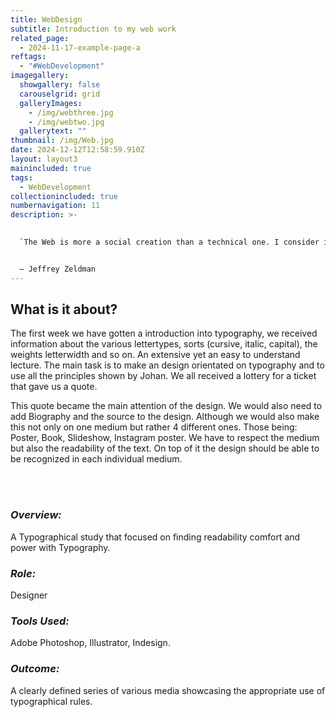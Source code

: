 ```yaml
---
title: WebDesign
subtitle: Introduction to my web work
related_page:
  - 2024-11-17-example-page-a
reftags:
  - "#WebDevelopment"
imagegallery:
  showgallery: false
  carouselgrid: grid
  galleryImages:
    - /img/webthree.jpg
    - /img/webtwo.jpg
  gallerytext: ""
thumbnail: /img/Web.jpg
date: 2024-12-12T12:58:59.910Z
layout: layout3
mainincluded: true
tags:
  - WebDevelopment
collectionincluded: true
numbernavigation: 11
description: >-
  

  `The Web is more a social creation than a technical one. I consider it to be a human achievement as much as a technological one `


  — Jeffrey Zeldman
---
```

## What is it about?

<div class="long-text-container">

The first week we have gotten a introduction into typography, we received information about the various lettertypes, sorts (cursive, italic, capital), the weights letterwidth and so on. An extensive yet an easy to understand lecture. The main task is to make an design orientated on typography and to use all the principles shown by Johan. We all received a lottery for a ticket that gave us a quote. 

This quote became the main attention of the design. We would also need to add Biography and the source to the design. Although we would also make this not only on one medium but rather 4 different ones. Those being: Poster, Book, Slideshow, Instagram poster. We have to respect the medium but also the readability of the text. On top of it the design should be able to be recognized in each individual medium.

</div>

<br>
<br>


<div class="modeling-process_2">

### _Overview:_ <br>
A Typographical study that focused on finding readability comfort and power with Typography.

### _Role:_ <br>
Designer

### _Tools Used:_ <br>
Adobe Photoshop, Illustrator, Indesign.

### _Outcome:_ <br>
A clearly defined series of various media showcasing the appropriate use of typographical rules.

</div>

<br>


